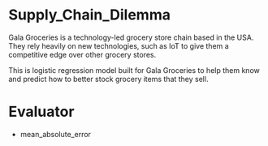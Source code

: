 # Supply_Chain_Dilemma
Gala Groceries is a technology-led grocery store chain based in the USA. They rely heavily on new technologies, such as IoT to give them a competitive edge over other grocery stores.

This is logistic regression model built for Gala Groceries to help them know and predict how to better stock grocery items that they sell.
# Evaluator
- mean_absolute_error
